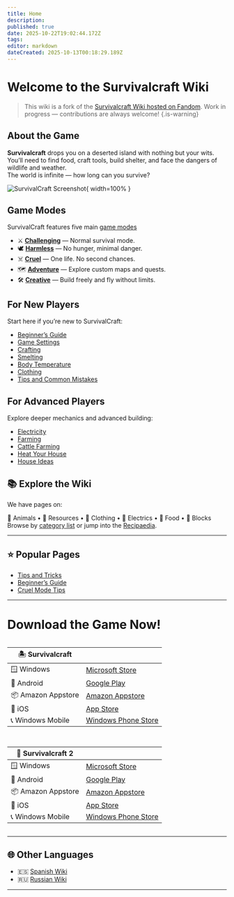 ```yaml
---
title: Home
description: 
published: true
date: 2025-10-22T19:02:44.172Z
tags: 
editor: markdown
dateCreated: 2025-10-13T00:18:29.189Z
---
```


# Welcome to the Survivalcraft Wiki

> This wiki is a fork of the [Survivalcraft Wiki hosted on Fandom](https://survivalcraftgame.fandom.com/wiki/SurvivalCraft_Wiki). Work in progress — contributions are always welcome!
{.is-warning}

## About the Game

**Survivalcraft** drops you on a deserted island with nothing but your wits.  
You’ll need to find food, craft tools, build shelter, and face the dangers of wildlife and weather.  
The world is infinite — how long can you survive?

![SurvivalCraft Screenshot](uploads/New_sunset.jpg){ width=100% }

## Game Modes

SurvivalCraft features five main [game modes](Recipaedia/Construction/Mechanics/Game_modes.md)

- ⚔️ [**Challenging**](Recipaedia/Construction/Mechanics/Challenging_Gamemode.md) — Normal survival mode.
- 🕊️ [**Harmless**](Recipaedia/Construction/Mechanics/Harmless_Gamemode.md) — No hunger, minimal danger.
- ☠️ [**Cruel**](Recipaedia/Construction/Mechanics/Cruel_Gamemode.md) — One life. No second chances.
- 🗺️ [**Adventure**](Recipaedia/Construction/Mechanics/Adventure_Gamemode.md) — Explore custom maps and quests.
- 🛠️ [**Creative**](Recipaedia/Construction/Mechanics/Creative_Gamemode.md) — Build freely and fly without limits.

## For New Players

Start here if you’re new to SurvivalCraft:

- [Beginner’s Guide](Guides/Beginner's_Guide.md)
- [Game Settings](Recipaedia/Construction/Mechanics/Game_Settings.md)
- [Crafting](Recipaedia/Construction/Mechanics/Crafting.md)
- [Smelting](Mechanics/Smelting.md)
- [Body Temperature](Recipaedia/Construction/Mechanics/Body_Temperature.md)
- [Clothing](Recipaedia/Clothes/Clothing.md)
- [Tips and Common Mistakes](Tips,_Tricks_and_Common_Mistakes)

## For Advanced Players

Explore deeper mechanics and advanced building:

- [Electricity](Category:Electricity)
- [Farming](Recipaedia/Construction/Mechanics/Farming.md)
- [Cattle Farming](Guides/Cattle_Farming.md)
- [Heat Your House](Guides/Heating_Your_House.md)
- [House Ideas](Guides/House_Ideas.md)

## 📚 Explore the Wiki

We have pages on:

🦁 Animals • 🌾 Resources • 👕 Clothing • 🔌 Electrics • 🍖 Food • 🧱 Blocks  
Browse by [category list](Special:Categories) or jump into the [Recipaedia](Recipaedia).

---

## ⭐ Popular Pages

- [Tips and Tricks](Tips,_Tricks_and_Common_Mistakes)
- [Beginner’s Guide](Guides/Beginner's_Guide.md)
- [Cruel Mode Tips](Guides/Tips_For_Cruel_Gamemode.md)

---
# Download the Game Now!
<div style="display: flex; gap: 1em; flex-wrap: wrap; align-items: flex-start; justify-content: center;">
  
| 🏝️ Survivalcraft ||
|------------------|--|
| 🪟 Windows        | [Microsoft Store](#) |
| 📱 Android        | [Google Play](#) |
| 📦 Amazon Appstore | [Amazon Appstore](#) |
| 🍎 iOS           | [App Store](#) |
| 📞 Windows Mobile | [Windows Phone Store](#) |


| 🧭 Survivalcraft 2 ||
|-------------------|--|
| 🪟 Windows        | [Microsoft Store](#) |
| 📱 Android        | [Google Play](#) |
| 📦 Amazon Appstore | [Amazon Appstore](#) |
| 🍎 iOS           | [App Store](#) |
| 📞 Windows Mobile | [Windows Phone Store](#) |

</div>





---

## 🌐 Other Languages

- 🇪🇸 [Spanish Wiki](:es:Survivalcraft_Wiki)
- 🇷🇺 [Russian Wiki](:ru:Survivalcraft_вики)

---

